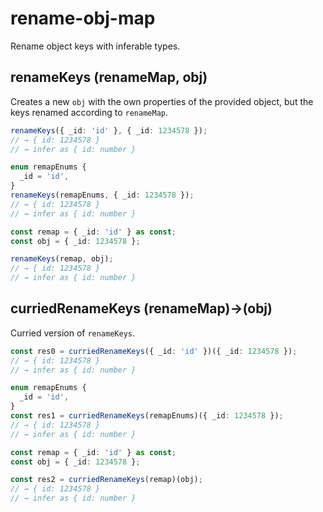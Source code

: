 # rename-obj-map

Rename object keys with inferable types.

## renameKeys (renameMap, obj)

Creates a new `obj` with the own properties of the provided object, but
the keys renamed according to `renameMap`.

```typescript
renameKeys({ _id: 'id' }, { _id: 1234578 });
// → { id: 1234578 }
// → infer as { id: number }

enum remapEnums {
  _id = 'id',
}
renameKeys(remapEnums, { _id: 1234578 });
// → { id: 1234578 }
// → infer as { id: number }

const remap = { _id: 'id' } as const;
const obj = { _id: 1234578 };

renameKeys(remap, obj);
// → { id: 1234578 }
// → infer as { id: number }
```

## curriedRenameKeys (renameMap)→(obj)

Curried version of `renameKeys`.

```typescript
const res0 = curriedRenameKeys({ _id: 'id' })({ _id: 1234578 });
// → { id: 1234578 }
// → infer as { id: number }

enum remapEnums {
  _id = 'id',
}
const res1 = curriedRenameKeys(remapEnums)({ _id: 1234578 });
// → { id: 1234578 }
// → infer as { id: number }

const remap = { _id: 'id' } as const;
const obj = { _id: 1234578 };

const res2 = curriedRenameKeys(remap)(obj);
// → { id: 1234578 }
// → infer as { id: number }
```
